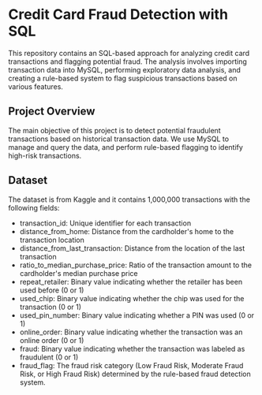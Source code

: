 # Credit Card Fraud Detection with SQL
This repository contains an SQL-based approach for analyzing credit card transactions and flagging potential fraud. 
The analysis involves importing transaction data into MySQL, performing exploratory data analysis, and creating a rule-based system to flag 
suspicious transactions based on various features.

## Project Overview
The main objective of this project is to detect potential fraudulent transactions based on historical transaction data. We use MySQL to manage and query the data, and perform rule-based flagging to identify high-risk transactions.

## Dataset
The dataset is from Kaggle and it contains 1,000,000 transactions with the following fields:

- transaction_id: Unique identifier for each transaction
- distance_from_home: Distance from the cardholder's home to the transaction location
- distance_from_last_transaction: Distance from the location of the last transaction
- ratio_to_median_purchase_price: Ratio of the transaction amount to the cardholder's median purchase price
- repeat_retailer: Binary value indicating whether the retailer has been used before (0 or 1)
- used_chip: Binary value indicating whether the chip was used for the transaction (0 or 1)
- used_pin_number: Binary value indicating whether a PIN was used (0 or 1)
- online_order: Binary value indicating whether the transaction was an online order (0 or 1)
- fraud: Binary value indicating whether the transaction was labeled as fraudulent (0 or 1)
- fraud_flag: The fraud risk category (Low Fraud Risk, Moderate Fraud Risk, or High Fraud Risk) determined by the rule-based fraud detection system.
